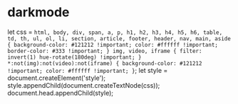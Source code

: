 # darkmode


let css = `
  html, body, div, span, a, p, h1, h2, h3, h4, h5, h6, table, td, th, ul, ol, li, section, article, footer, header, nav, main, aside {
    background-color: #121212 !important;
    color: #ffffff !important;
    border-color: #333 !important;
  }
  img, video, iframe {
    filter: invert(1) hue-rotate(180deg) !important;
  }
  *:not(img):not(video):not(iframe) {
    background-color: #121212 !important;
    color: #ffffff !important;
  }
`;
let style = document.createElement('style');
style.appendChild(document.createTextNode(css));
document.head.appendChild(style);
